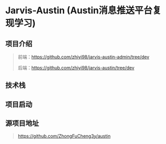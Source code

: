 # Jarvis-Austin (Austin消息推送平台复现学习)

## 项目介绍

> 前端：https://github.com/zhiyi98/jarvis-austin-admin/tree/dev
> 
> 后端：https://github.com/zhiyi98/jarvis-austin/tree/dev

## 技术栈

## 项目启动

## 源项目地址

> https://github.com/ZhongFuCheng3y/austin
